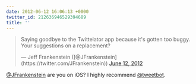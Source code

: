 ```yaml
---
date: 2012-06-12 16:06:13 +0000
twitter_id: 212636946529394689
title: ''
---
```


<blockquote class="twitter-tweet"><p lang="en" dir="ltr">Saying goodbye to the Twittelator app because it&#39;s gotten too buggy. Your suggestions on a replacement?</p>&mdash; Jeff Frankenstein ([@JFrankenstein](https://twitter.com/JFrankenstein)) <a href="https://twitter.com/JFrankenstein/status/212623474320093184?ref_src=twsrc%5Etfw">June 12, 2012</a></blockquote>
<script async src="https://platform.twitter.com/widgets.js" charset="utf-8"></script>

[@JFrankenstein](https://twitter.com/JFrankenstein) are you on iOS? I highly recommend [@tweetbot](https://twitter.com/tweetbot).
